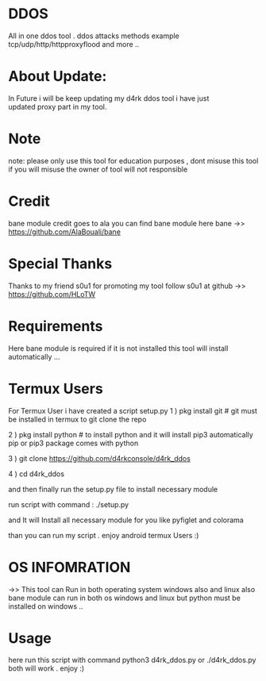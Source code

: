 # DDOS
All in one ddos tool . ddos attacks methods 
example tcp/udp/http/httpproxyflood and more ..
# About Update:
In Future i will be keep updating my d4rk ddos tool i have just  
updated  proxy part in my tool.
# Note
note: please only use this tool for education purposes ,  dont misuse this tool if you will misuse the owner of tool will not responsible 
# Credit
bane module credit goes to ala 
you can find bane module here 
bane ->> https://github.com/AlaBouali/bane
# Special Thanks
Thanks to my friend s0u1 for promoting my tool 
follow s0u1 at github ->> https://github.com/HLoTW


# Requirements
Here bane module is required if it is not installed this tool will install automatically ...

# Termux Users
For Termux User i have created a script setup.py
1 ) pkg install git  # git must be installed in termux to git clone the repo

2 ) pkg install python # to install python and it will install pip3 automatically pip or pip3 
package comes with python 

3 ) git clone https://github.com/d4rkconsole/d4rk_ddos

4 ) cd d4rk_ddos

and then finally run the setup.py file to install  necessary module 

run script with command : ./setup.py

and It will Install all necessary module for you like pyfiglet and colorama 

than you can run my script . enjoy android termux Users :)

# OS INFOMRATION 
->>  This tool can Run in both operating system windows also and linux also bane module can run 
in both os windows and linux but python must be installed on windows ..

# Usage
here run this script with command python3 d4rk_ddos.py or ./d4rk_ddos.py both will work .
enjoy :) 


